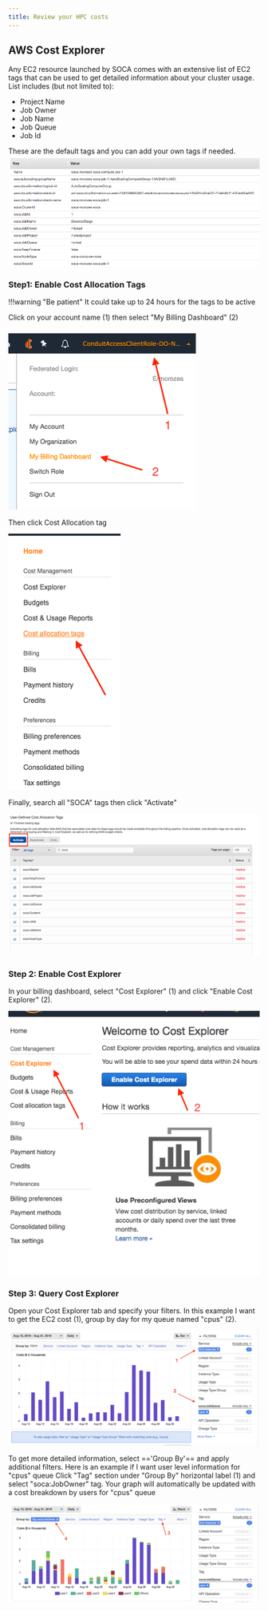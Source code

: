 ```yaml
---
title: Review your HPC costs
---
```


## AWS Cost Explorer

Any EC2 resource launched by SOCA comes with an extensive list of EC2 tags that can be used to get detailed information about your cluster usage. List includes (but not limited to):

- Project Name
- Job Owner
- Job Name
- Job Queue
- Job Id

These are the default tags and you can add your own tags if needed. 
![](../imgs/budget-11.png)


### Step1: Enable Cost Allocation Tags

!!!warning "Be patient"
    It could take up to 24 hours for the tags to be active

Click on your account name (1) then select "My Billing Dashboard" (2)  

![](../imgs/budget-1.png)

Then click Cost Allocation tag

![](../imgs/budget-2.png)

Finally, search all "SOCA" tags then click "Activate"  

![](../imgs/budget-3.png)

### Step 2: Enable Cost Explorer

In your billing dashboard, select "Cost Explorer" (1) and click "Enable Cost Explorer" (2).

![](../imgs/budget-4.png)

### Step 3: Query Cost Explorer

Open your Cost Explorer tab and specify your filters. In this example I want to get the EC2 cost (1), group by day for my queue named "cpus" (2).  

![](../imgs/budget-5.png)

To get more detailed information, select =='Group By'== and apply additional filters. 
Here is an example if I want user level information for "cpus" queue Click "Tag" section under "Group By" horizontal label (1) and select "soca:JobOwner" tag. Your graph will automatically be updated with a cost breakdown by users for "cpus" queue  

![](../imgs/budget-6.png)
